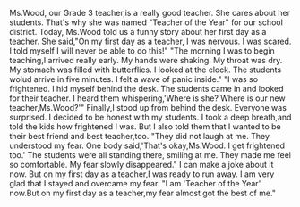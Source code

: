Ms.Wood, our Grade 3 teacher,is a really good teacher. She cares about her students. That's why she was named "Teacher of the Year" for our school district.
Today, Ms.Wood told us a funny story about her first day as a teacher. She said,"On my first day as a teacher, I was nervous. I was scared. I told myself I will never be able to do this!"
"The morning I was to begin teaching,I arrived really early. My hands were shaking. My throat was dry. My stomach was filled with butterflies. I looked at the clock. The students wolud arrive in five minutes. I felt a wave of panic inside."
"I was so frightened. I hid myself behind the desk. The students came in and looked for their teacher. I heard them whispering,'Where is she? Where is our new teacher,Ms.Wood?'"
Finally,I stood up from behind the desk. Everyone was surprised. I decided to be honest with my students. I took a deep breath,and told the kids how frightened I was. But I also told them that I wanted to be their best friend and best teacher,too.
"They did not laugh at me. They understood my fear. One body said,'That's okay,Ms.Wood. I get frightened too.' The students were all standing there, smiling at me. They made me feel so comfortable. My fear slowly disappeared."
I can make a joke about it now. But on my first day as a teacher,I was ready to run away. I am very glad that I stayed and overcame my fear.
"I am 'Teacher of the Year' now.But on my first day as a teacher,my fear almost got the best of me."
